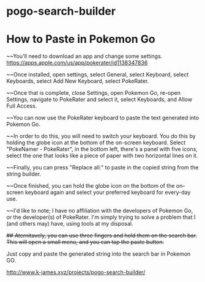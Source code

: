 # pogo-search-builder

# How to Paste in Pokemon Go
~~You'll need to download an app and change some settings.
https://apps.apple.com/us/app/pokerater/id1138347836

~~Once installed, open settings, select General, select Keyboard, select Keyboards, select Add New Keyboard, select PokeRater.

~~Once that is complete, close Settings, open Pokemon Go, re-open Settings, navigate to PokeRater and select it, select Keyboards, and Allow Full Access.

~~You can now use the PokeRater keyboard to paste the text generated into Pokemon Go.

~~In order to do this, you will need to switch your keyboard. You do this by holding the globe icon at the bottom of the on-screen keyboard. Select "PokeNamer - PokeRater", in the bottom left, there's a panel with five icons, select the one that looks like a piece of paper with two horizontal lines on it.

~~Finally, you can press "Replace all:" to paste in the copied string from the string builder.

~~Once finished, you can hold the globe icon on the bottom of the on-screen keyboard again and select your preferred keyboard for every-day use.

~~I'd like to note; I have no affiliation with the developers of Pokemon Go, or the developer(s) of PokeRater. I'm simply trying to solve a problem that I (and others may) have, using tools at my disposal.

~~## Aternitavely, you can use three fingers and hold them on the search bar.
This will open a small menu, and you can tap the paste button.~~

Just copy and paste the generated string into the search bar in Pokemon GO.


http://www.k-james.xyz/projects/pogo-search-builder/

